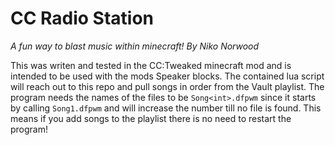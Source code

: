 # CC Radio Station
*A fun way to blast music within minecraft!*
*By Niko Norwood*

This was writen and tested in the CC:Tweaked minecraft mod and is intended to be used with the mods Speaker blocks. The contained lua script will reach out to this repo and pull songs in order from the Vault playlist. The program needs the names of the files to be `Song<int>.dfpwm` since it starts by calling `Song1.dfpwm` and will increase the number till no file is found. This means if you add songs to the playlist there is no need to restart the program!
